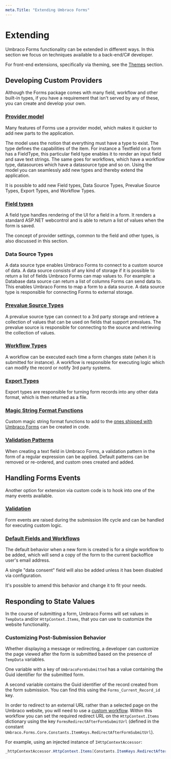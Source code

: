 ```yaml
---
meta.Title: "Extending Umbraco Forms"
---
```


# Extending

Umbraco Forms functionality can be extended in different ways. In this section we focus on techniques available to a back-end/C# developer.

For front-end extensions, specifically via theming, see the [Themes](../themes.md) section.

## Developing Custom Providers

Although the Forms package comes with many field, workflow and other built-in types, if you have a requirement that isn't served by any of these, you can create and develop your own.

### [Provider model](adding-a-type.md)

Many features of Forms use a provider model, which makes it quicker to add new parts to the application.

The model uses the notion that everything must have a type to exist. The type defines the capabilities of the item. For instance a Textfield on a form has a FieldType, this particular field type enables it to render an input field and save text strings. The same goes for workflows, which have a workflow type, datasources which have a datasource type and so on. Using the model you can seamlessly add new types and thereby extend the application.

It is possible to add new Field types, Data Source Types, Prevalue Source Types, Export Types, and Workflow Types.

### [Field types](adding-a-fieldtype.md)

A field type handles rendering of the UI for a field in a form. It renders a standard ASP.NET webcontrol and is able to return a list of values when the form is saved.

The concept of provider settings, common to the field and other types, is also discussed in this section.

### Data Source Types

A data source type enables Umbraco Forms to connect to a custom source of data. A data source consists of any kind of storage if it is possible to return a list of fields Umbraco Forms can map values to. For example: a Database data source can return a list of columns Forms can send data to. This enables Umbraco Forms to map a form to a data source. A data source type is responsible for connecting Forms to external storage.

### [Prevalue Source Types](adding-a-prevaluesourcetype.md)

A prevalue source type can connect to a 3rd party storage and retrieve a collection of values that can be used on fields that support prevalues. The prevalue source is responsible for connecting to the source and retrieving the collection of values.

### [Workflow Types](adding-a-workflowtype.md)

A workflow can be executed each time a form changes state (when it is submitted for instance). A workflow is responsible for executing logic which can modify the record or notify 3rd party systems.

### [Export Types](adding-a-exporttype.md)

Export types are responsible for turning form records into any other data format, which is then returned as a file.

### [Magic String Format Functions](adding-a-magic-string-format-function.md)

Custom magic string format functions to add to the [ones shipped with Umbraco Forms](../magic-strings.md#formatting-magic-strings) can be created in code.

### [Validation Patterns](adding-a-validation-pattern.md)

When creating a text field in Umbraco Forms, a validation pattern in the form of a regular expression can be applied. Default patterns can be removed or re-ordered, and custom ones created and added.

## Handling Forms Events

Another option for extension via custom code is to hook into one of the many events available.

### [Validation](adding-an-event-handler.md)

Form events are raised during the submission life cycle and can be handled for executing custom logic.

### [Default Fields and Workflows](customize-default-workflows.md)

The default behavior when a new form is created is for a single workflow to be added, which will send a copy of the form to the current backoffice user's email address.

A single "data consent" field will also be added unless it has been disabled via configuration.

It's possible to amend this behavior and change it to fit your needs.

## Responding to State Values

In the course of submitting a form, Umbraco Forms will set values in `TempData` and/or `HttpContext.Items`, that you can use to customize the website functionality.

### Customizing Post-Submission Behavior

Whether displaying a message or redirecting, a developer can customize the page viewed after the form is submitted based on the presence of `TempData` variables.

One variable with a key of `UmbracoFormSubmitted` has a value containing the Guid identifier for the submitted form.

A second variable contains the Guid identifier of the record created from the form submission. You can find this using the `Forms_Current_Record_id` key.

In order to redirect to an external URL rather than a selected page on the Umbraco website, you will need to use a [custom workflow](../../developer/extending/adding-a-workflowtype.md). Within this workflow you can set the required redirect URL on the `HttpContext.Items` dictionary using the key `FormsRedirectAfterFormSubmitUrl` (defined in the constant `Umbraco.Forms.Core.Constants.ItemKeys.RedirectAfterFormSubmitUrl`).

For example, using an injected instance of `IHttpContextAccessor`:

```c#
_httpContextAccessor.HttpContext.Items[Constants.ItemKeys.RedirectAfterFormSubmitUrl] = "https://www.umbraco.com";
```

